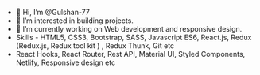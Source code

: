 - 👋 Hi, I’m @Gulshan-77
- 👀 I’m interested in building projects.
- 🌱 I’m currently working on Web development and responsive design.
- Skills - HTML5, CSS3, Bootstrap, SASS, Javascript ES6, React.js, Redux (Redux.js, Redux tool kit ) , Redux Thunk, Git etc
- React Hooks, React Router, Rest API, Material UI, Styled Components, Netlify, Responsive design etc


<!---
Gulshan-77/Gulshan-77 is a ✨ special ✨ repository because its `README.md` (this file) appears on your GitHub profile.
You can click the Preview link to take a look at your changes.
--->
